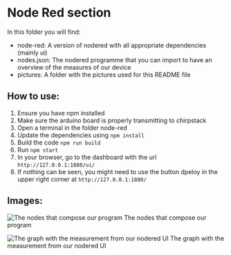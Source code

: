# Node Red section

In this folder you will find:
- node-red: A version of nodered with all appropriate dependencies (mainly ui)
- nodes.json: The nodered programme that you can import to have an overview of the measures of our device
- pictures: A folder with the pictures used for this README file

## How to use:

1. Ensure you have npm installed  
2. Make sure the arduino board is properly transmitting to chirpstack
3. Open a terminal in the folder node-red  
4. Update the dependencies using ```npm install```  
5. Build the code ```npm run build``` 
6. Run ```npm start``` 
7. In your browser, go to the dashboard with the url ```http://127.0.0.1:1880/ui/```
8. If nothing can be seen, you might need to use the button dpeloy in the upper right corner at ```http://127.0.0.1:1880/```

## Images:

![The nodes that compose our program](https://github.com/3M7E1GAAKNQE31/2024_2025_5ISS_BOUKOUISS_BIGOT_BRUNETTO_HENRIET_JOBARD_GAS_SENSOR/partie_nodered/pictures/nodered_nodes.JPG)
The nodes that compose our program

![The graph with the measurement from our nodered UI](https://github.com/3M7E1GAAKNQE31/2024_2025_5ISS_BOUKOUISS_BIGOT_BRUNETTO_HENRIET_JOBARD_GAS_SENSOR/partie_nodered/pictures/ui_measurements.JPG)
The graph with the measurement from our nodered UI